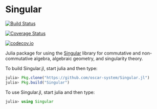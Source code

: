 # Singular

[![Build Status](https://travis-ci.org/wbhart/Singular.jl.svg?branch=master)](https://travis-ci.org/wbhart/Singular.jl)

[![Coverage Status](https://coveralls.io/repos/wbhart/Singular.jl/badge.svg?branch=master&service=github)](https://coveralls.io/github/wbhart/Singular.jl?branch=master)

[![codecov.io](http://codecov.io/github/wbhart/Singular.jl/coverage.svg?branch=master)](http://codecov.io/github/wbhart/Singular.jl?branch=master)

Julia package for using the [Singular](https://www.singular.uni-kl.de/) library for commutative and
non-commutative algebra, algebraic geometry, and singularity theory.

To build Singular.jl, start julia and then type:
```julia
julia> Pkg.clone("https://github.com/oscar-system/Singular.jl")
julia> Pkg.build("Singular")
```
To use Singular.jl, start julia and then type:
```julia
julia> using Singular
```
